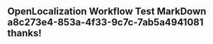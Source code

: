 <properties
ms.topic="hero-topic"
ms.test1="hero-topic"
ms.test2="test"/>

## OpenLocalization Workflow Test MarkDown a8c273e4-853a-4f33-9c7c-7ab5a4941081 thanks!
<!--HONumber=Mar16_HO3-->
